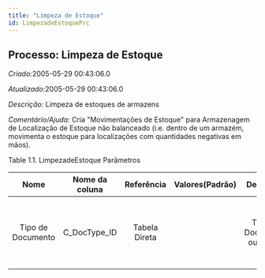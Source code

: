 ```yaml
---
title: "Limpeza de Estoque"
id: LimpezadeEstoquePrc
---
```

<div id="d136510e1" class="section chapter">

<div class="titlepage">

<div>

<div>

## Processo: Limpeza de Estoque

</div>

</div>

</div>

<span class="emphasis"> *Criado:*</span>2005-05-29 00:43:06.0

<span class="emphasis">*Atualizado:*</span>2005-05-29 00:43:06.0

<span class="emphasis"> *Descrição:* </span>Limpeza de estoques de
armazens

<span class="emphasis"> *Comentário/Ajuda:* </span>Cria "Movimentações
de Estoque" para Armazenagem de Localização de Estoque não balanceado
(i.e. dentro de um armazém, movimenta o estoque para localizações com
quantidades negativas em mãos).

<div id="d136510e21" class="table">

<div class="table-title">

Table 1.1. LimpezadeEstoque
Parâmetros

</div>

<div class="table-contents">

|       Nome        | Nome da coluna |  Referência   | Valores(Padrão) |          Descrição          |                                   Comentário/Ajuda                                    |
| :---------------: | :------------: | :-----------: | :-------------: | :-------------------------: | :-----------------------------------------------------------------------------------: |
| Tipo de Documento | C\_DocType\_ID | Tabela Direta |                 | Tipo de Documento ou regras | O "Tipo de Documento" determina a seqüência do documento e as regras de processamento |

</div>

</div>

  

</div>

